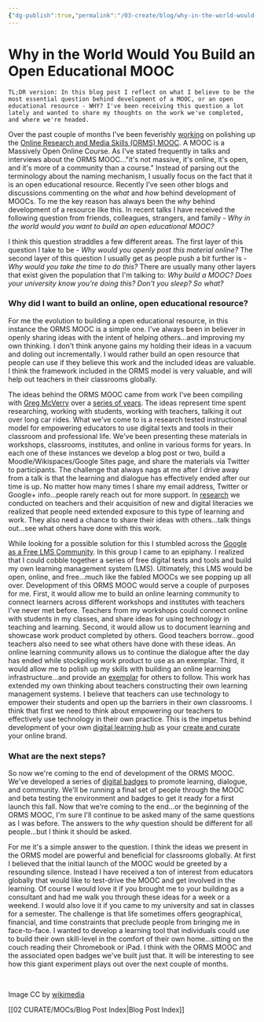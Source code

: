 ```yaml
---
{"dg-publish":true,"permalink":"/03-create/blog/why-in-the-world-would-you-build-an-open-educational-mooc/","title":"Why in the World Would You Build an Open Educational MOOC?","tags":["badges","mooc","orms"]}
---
```


# Why in the World Would You Build an Open Educational MOOC

```
TL;DR version: In this blog post I reflect on what I believe to be the most essential question behind development of a MOOC, or an open educational resource - WHY? I've been receiving this question a lot lately and wanted to share my thoughts on the work we've completed, and where we're headed.
```

Over the past couple of months I've been feverishly [working](http://wiobyrne.com/tag/orms/) on polishing up the [Online Research and Media Skills (ORMS) MOOC](https://sites.google.com/site/ormsmodel/). A MOOC is a Massively Open Online Course. As I've stated frequently in talks and interviews about the ORMS MOOC..."it's not massive, it's online, it's open, and it's more of a community than a course." Instead of parsing out the terminology about the naming mechanism, I usually focus on the fact that it is an open educational resource. Recently I've seen other blogs and discussions commenting on the _what_ and _how_ behind development of MOOCs. To me the key reason has always been the _why_ behind development of a resource like this. In recent talks I have received the following question from friends, colleagues, strangers, and family - _Why in the world would you want to build an open educational MOOC?_

I think this question straddles a few different areas. The first layer of this question I take to be - _Why would you openly post this material online?_ The second layer of this question I usually get as people push a bit further is - _Why would you take the time to do this?_ There are usually many other layers that exist given the population that I'm talking to: _Why build a MOOC? Does your university know you're doing this? Don't you sleep? So what?_

### Why did I want to build an online, open educational resource?

For me the evolution to building a open educational resource, in this instance the ORMS MOOC is a simple one. I've always been in believer in openly sharing ideas with the intent of helping others...and improving my own thinking. I don't think anyone gains my holding their ideas in a vacuum and doling out incrementally. I would rather build an open resource that people can use if they believe this work and the included ideas are valuable. I think the framework included in the ORMS model is very valuable, and will help out teachers in their classrooms globally.

The ideas behind the ORMS MOOC came from work I've been compiling with [Greg McVerry](https://twitter.com/jgmac1106) over a [series of years](http://jgregorymcverry.com/evolution-of-the-online-research-and-media-skills-curriculum/). The ideas represent time spent researching, working with students, working with teachers, talking it out over long car rides. What we've come to is a research tested instructional model for empowering educators to use digital texts and tools in their classroom and professional life. We've been presenting these materials in workshops, classrooms, institutes, and online in various forms for years. In each one of these instances we develop a blog post or two, build a Moodle/Wikispaces/Google Sites page, and share the materials via Twitter to participants. The challenge that always nags at me after I drive away from a talk is that the learning and dialogue has effectively ended after our time is up. No matter how many times I share my email address, Twitter or Google+ info...people rarely reach out for more support. In [research](http://wiobyrne.com/exploring-growth-in-teacher-dispositions-through-the-use-of-visual-analogies/) we conducted on teachers and their acquisition of new and digital literacies we realized that people need extended exposure to this type of learning and work. They also need a chance to share their ideas with others...talk things out...see what others have done with this work.

While looking for a possible solution for this I stumbled across the [Google as a Free LMS Community](https://plus.google.com/u/0/communities/110147344160609001644). In this group I came to an epiphany. I realized that I could cobble together a series of free digital texts and tools and build my own learning management system (LMS). Ultimately, this LMS would be open, online, and free...much like the fabled MOOCs we see popping up all over. Development of this ORMS MOOC would serve a couple of purposes for me. First, it would allow me to build an online learning community to connect learners across different workshops and institutes with teachers I've never met before. Teachers from my workshops could connect online with students in my classes, and share ideas for using technology in teaching and learning. Second, it would allow us to document learning and showcase work product completed by others. Good teachers borrow...good teachers also need to see what others have done with these ideas. An online learning community allows us to continue the dialogue after the day has ended while stockpiling work product to use as an exemplar. Third, it would allow me to polish up my skills with building an online learning infrastructure...and provide an [exemplar](http://wiobyrne.com/use-google-sites-for-educators-to-build-your-own-digital-learning-hub/) for others to follow. This work has extended my own thinking about teachers constructing their own learning management systems. I believe that teachers can use technology to empower their students and open up the barriers in their own classrooms. I think that first we need to think about empowering our teachers to effectively use technology in their own practice. This is the impetus behind development of your own [digital learning hub](http://wiobyrne.com/use-google-sites-for-educators-to-build-your-own-digital-learning-hub/) as your [create and curate](http://wiobyrne.com/creating-and-curating-your-online-brand/) your online brand.

### What are the next steps?

So now we're coming to the end of development of the ORMS MOOC. We've developed a series of [digital badges](http://wiobyrne.com/tag/badges/) to promote learning, dialogue, and community. We'll be running a final set of people through the MOOC and beta testing the environment and badges to get it ready for a first launch this fall. Now that we're coming to the end...or the beginning of the ORMS MOOC, I'm sure I'll continue to be asked many of the same questions as I was before. The answers to the _why_ question should be different for all people...but I think it should be asked.

For me it's a simple answer to the question. I think the ideas we present in the ORMS model are powerful and beneficial for classrooms globally. At first I believed that the initial launch of the MOOC would be greeted by a resounding silence. Instead I have received a ton of interest from educators globally that would like to test-drive the MOOC and get involved in the learning. Of course I would love it if you brought me to your building as a consultant and had me walk you through these ideas for a week or a weekend. I would also love it if you came to my university and sat in classes for a semester. The challenge is that life sometimes offers geographical, financial, and time constraints that preclude people from bringing me in face-to-face. I wanted to develop a learning tool that individuals could use to build their own skill-level in the comfort of their own home...sitting on the couch reading their Chromebook or iPad. I think with the ORMS MOOC and the associated open badges we've built just that. It will be interesting to see how this giant experiment plays out over the next couple of months.

 

Image CC by [wikimedia](http://commons.wikimedia.org/wiki/File:Cool_Globes-Why.jpg)

[[02 CURATE/MOCs/Blog Post Index\|Blog Post Index]]